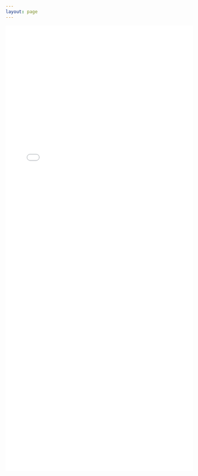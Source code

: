 ```yaml
---
layout: page
---
```


<embed src="Nikunj_Lad.pdf" type="application/pdf" width="100%" height="1200px" />
